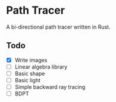 # Path Tracer
A bi-directional path tracer written in Rust.

## Todo
- [X] Write images
- [ ] Linear algebra library
- [ ] Basic shape
- [ ] Basic light
- [ ] Simple backward ray tracing
- [ ] BDPT